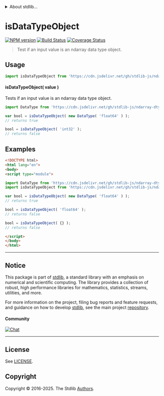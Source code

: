 <!--

@license Apache-2.0

Copyright (c) 2025 The Stdlib Authors.

Licensed under the Apache License, Version 2.0 (the "License");
you may not use this file except in compliance with the License.
You may obtain a copy of the License at

   http://www.apache.org/licenses/LICENSE-2.0

Unless required by applicable law or agreed to in writing, software
distributed under the License is distributed on an "AS IS" BASIS,
WITHOUT WARRANTIES OR CONDITIONS OF ANY KIND, either express or implied.
See the License for the specific language governing permissions and
limitations under the License.

-->


<details>
  <summary>
    About stdlib...
  </summary>
  <p>We believe in a future in which the web is a preferred environment for numerical computation. To help realize this future, we've built stdlib. stdlib is a standard library, with an emphasis on numerical and scientific computation, written in JavaScript (and C) for execution in browsers and in Node.js.</p>
  <p>The library is fully decomposable, being architected in such a way that you can swap out and mix and match APIs and functionality to cater to your exact preferences and use cases.</p>
  <p>When you use stdlib, you can be absolutely certain that you are using the most thorough, rigorous, well-written, studied, documented, tested, measured, and high-quality code out there.</p>
  <p>To join us in bringing numerical computing to the web, get started by checking us out on <a href="https://github.com/stdlib-js/stdlib">GitHub</a>, and please consider <a href="https://opencollective.com/stdlib">financially supporting stdlib</a>. We greatly appreciate your continued support!</p>
</details>

# isDataTypeObject

[![NPM version][npm-image]][npm-url] [![Build Status][test-image]][test-url] [![Coverage Status][coverage-image]][coverage-url] <!-- [![dependencies][dependencies-image]][dependencies-url] -->

> Test if an input value is an ndarray data type object.

<!-- Section to include introductory text. Make sure to keep an empty line after the intro `section` element and another before the `/section` close. -->

<section class="intro">

</section>

<!-- /.intro -->

<!-- Package usage documentation. -->



<section class="usage">

## Usage

```javascript
import isDataTypeObject from 'https://cdn.jsdelivr.net/gh/stdlib-js/ndarray-base-assert-is-data-type-object@esm/index.mjs';
```

#### isDataTypeObject( value )

Tests if an input value is an ndarray data type object.

```javascript
import DataType from 'https://cdn.jsdelivr.net/gh/stdlib-js/ndarray-dtype-ctor@esm/index.mjs';

var bool = isDataTypeObject( new DataType( 'float64' ) );
// returns true

bool = isDataTypeObject( 'int32' );
// returns false
```

</section>

<!-- /.usage -->

<!-- Package usage notes. Make sure to keep an empty line after the `section` element and another before the `/section` close. -->

<section class="notes">

</section>

<!-- /.notes -->

<!-- Package usage examples. -->

<section class="examples">

## Examples

<!-- eslint no-undef: "error" -->

```html
<!DOCTYPE html>
<html lang="en">
<body>
<script type="module">

import DataType from 'https://cdn.jsdelivr.net/gh/stdlib-js/ndarray-dtype-ctor@esm/index.mjs';
import isDataTypeObject from 'https://cdn.jsdelivr.net/gh/stdlib-js/ndarray-base-assert-is-data-type-object@esm/index.mjs';

var bool = isDataTypeObject( new DataType( 'float64' ) );
// returns true

bool = isDataTypeObject( 'float64' );
// returns false

bool = isDataTypeObject( {} );
// returns false

</script>
</body>
</html>
```

</section>

<!-- /.examples -->

<!-- Section to include cited references. If references are included, add a horizontal rule *before* the section. Make sure to keep an empty line after the `section` element and another before the `/section` close. -->

<section class="references">

</section>

<!-- /.references -->

<!-- Section for related `stdlib` packages. Do not manually edit this section, as it is automatically populated. -->

<section class="related">

</section>

<!-- /.related -->

<!-- Section for all links. Make sure to keep an empty line after the `section` element and another before the `/section` close. -->


<section class="main-repo" >

* * *

## Notice

This package is part of [stdlib][stdlib], a standard library with an emphasis on numerical and scientific computing. The library provides a collection of robust, high performance libraries for mathematics, statistics, streams, utilities, and more.

For more information on the project, filing bug reports and feature requests, and guidance on how to develop [stdlib][stdlib], see the main project [repository][stdlib].

#### Community

[![Chat][chat-image]][chat-url]

---

## License

See [LICENSE][stdlib-license].


## Copyright

Copyright &copy; 2016-2025. The Stdlib [Authors][stdlib-authors].

</section>

<!-- /.stdlib -->

<!-- Section for all links. Make sure to keep an empty line after the `section` element and another before the `/section` close. -->

<section class="links">

[npm-image]: http://img.shields.io/npm/v/@stdlib/ndarray-base-assert-is-data-type-object.svg
[npm-url]: https://npmjs.org/package/@stdlib/ndarray-base-assert-is-data-type-object

[test-image]: https://github.com/stdlib-js/ndarray-base-assert-is-data-type-object/actions/workflows/test.yml/badge.svg?branch=main
[test-url]: https://github.com/stdlib-js/ndarray-base-assert-is-data-type-object/actions/workflows/test.yml?query=branch:main

[coverage-image]: https://img.shields.io/codecov/c/github/stdlib-js/ndarray-base-assert-is-data-type-object/main.svg
[coverage-url]: https://codecov.io/github/stdlib-js/ndarray-base-assert-is-data-type-object?branch=main

<!--

[dependencies-image]: https://img.shields.io/david/stdlib-js/ndarray-base-assert-is-data-type-object.svg
[dependencies-url]: https://david-dm.org/stdlib-js/ndarray-base-assert-is-data-type-object/main

-->

[chat-image]: https://img.shields.io/gitter/room/stdlib-js/stdlib.svg
[chat-url]: https://app.gitter.im/#/room/#stdlib-js_stdlib:gitter.im

[stdlib]: https://github.com/stdlib-js/stdlib

[stdlib-authors]: https://github.com/stdlib-js/stdlib/graphs/contributors

[umd]: https://github.com/umdjs/umd
[es-module]: https://developer.mozilla.org/en-US/docs/Web/JavaScript/Guide/Modules

[deno-url]: https://github.com/stdlib-js/ndarray-base-assert-is-data-type-object/tree/deno
[deno-readme]: https://github.com/stdlib-js/ndarray-base-assert-is-data-type-object/blob/deno/README.md
[umd-url]: https://github.com/stdlib-js/ndarray-base-assert-is-data-type-object/tree/umd
[umd-readme]: https://github.com/stdlib-js/ndarray-base-assert-is-data-type-object/blob/umd/README.md
[esm-url]: https://github.com/stdlib-js/ndarray-base-assert-is-data-type-object/tree/esm
[esm-readme]: https://github.com/stdlib-js/ndarray-base-assert-is-data-type-object/blob/esm/README.md
[branches-url]: https://github.com/stdlib-js/ndarray-base-assert-is-data-type-object/blob/main/branches.md

[stdlib-license]: https://raw.githubusercontent.com/stdlib-js/ndarray-base-assert-is-data-type-object/main/LICENSE

</section>

<!-- /.links -->
